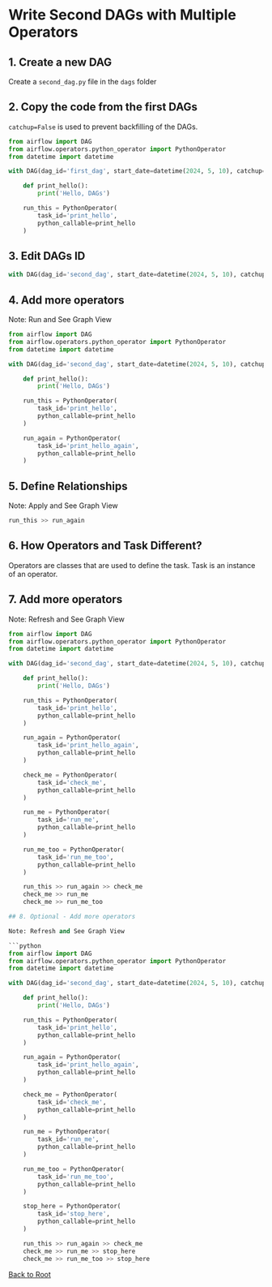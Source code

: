 # Write Second DAGs with Multiple Operators

## 1. Create a new DAG

Create a `second_dag.py` file in the `dags` folder

## 2. Copy the code from the first DAGs

`catchup=False` is used to prevent backfilling of the DAGs.

```python {"id":"01HYCH15TDF6P9S5JE1XC01CG8"}
from airflow import DAG
from airflow.operators.python_operator import PythonOperator
from datetime import datetime

with DAG(dag_id='first_dag', start_date=datetime(2024, 5, 10), catchup=False) as dag:

    def print_hello():
        print('Hello, DAGs')

    run_this = PythonOperator(
        task_id='print_hello',
        python_callable=print_hello
    )
```

## 3. Edit DAGs ID

```python {"id":"01HYCH15TDF6P9S5JE1Z2WXKA6"}
with DAG(dag_id='second_dag', start_date=datetime(2024, 5, 10), catchup=False) as dag:
```

## 4. Add more operators

Note: Run and See Graph View

```python {"id":"01HYCH15TDF6P9S5JE1Z6T32Z6"}
from airflow import DAG
from airflow.operators.python_operator import PythonOperator
from datetime import datetime

with DAG(dag_id='second_dag', start_date=datetime(2024, 5, 10), catchup=False) as dag:

    def print_hello():
        print('Hello, DAGs')

    run_this = PythonOperator(
        task_id='print_hello',
        python_callable=print_hello
    )

    run_again = PythonOperator(
        task_id='print_hello_again',
        python_callable=print_hello
    )
```

## 5. Define Relationships

Note: Apply and See Graph View

```python {"id":"01HYCH15TDF6P9S5JE204EPCQT"}
run_this >> run_again
```

## 6. How Operators and Task Different?

Operators are classes that are used to define the task. Task is an instance of an operator.

## 7. Add more operators

Note: Refresh and See Graph View

```python {"id":"01HYCH15TDF6P9S5JE21GX3WT6"}
from airflow import DAG
from airflow.operators.python_operator import PythonOperator
from datetime import datetime

with DAG(dag_id='second_dag', start_date=datetime(2024, 5, 10), catchup=False) as dag:

    def print_hello():
        print('Hello, DAGs')

    run_this = PythonOperator(
        task_id='print_hello',
        python_callable=print_hello
    )

    run_again = PythonOperator(
        task_id='print_hello_again',
        python_callable=print_hello
    )

    check_me = PythonOperator(
        task_id='check_me',
        python_callable=print_hello
    )

    run_me = PythonOperator(
        task_id='run_me',
        python_callable=print_hello
    )

    run_me_too = PythonOperator(
        task_id='run_me_too',
        python_callable=print_hello
    )

    run_this >> run_again >> check_me
    check_me >> run_me
    check_me >> run_me_too

## 8. Optional - Add more operators

Note: Refresh and See Graph View

```python
from airflow import DAG
from airflow.operators.python_operator import PythonOperator
from datetime import datetime

with DAG(dag_id='second_dag', start_date=datetime(2024, 5, 10), catchup=False) as dag:

    def print_hello():
        print('Hello, DAGs')

    run_this = PythonOperator(
        task_id='print_hello',
        python_callable=print_hello
    )

    run_again = PythonOperator(
        task_id='print_hello_again',
        python_callable=print_hello
    )

    check_me = PythonOperator(
        task_id='check_me',
        python_callable=print_hello
    )

    run_me = PythonOperator(
        task_id='run_me',
        python_callable=print_hello
    )

    run_me_too = PythonOperator(
        task_id='run_me_too',
        python_callable=print_hello
    )

    stop_here = PythonOperator(
        task_id='stop_here',
        python_callable=print_hello
    )

    run_this >> run_again >> check_me
    check_me >> run_me >> stop_here
    check_me >> run_me_too >> stop_here
```

[Back to Root](../../README.md)